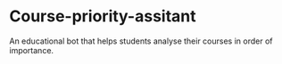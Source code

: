 # Course-priority-assitant
An educational bot that helps students analyse their courses  in order of importance.

